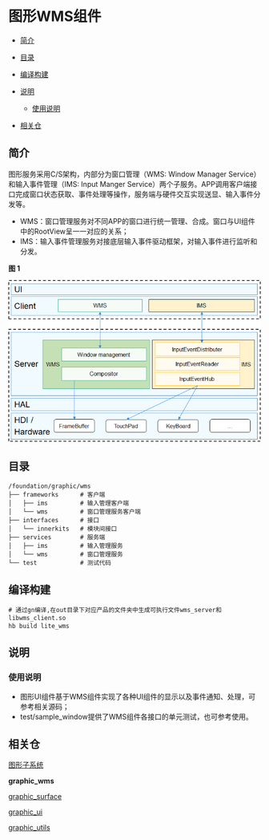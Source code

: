 # 图形WMS组件<a name="ZH-CN_TOPIC_0000001122925147"></a>

-   [简介](#section11660541593)
-   [目录](#section161941989596)
-   [编译构建](#section137768191623)
-   [说明](#section1312121216216)
    -   [使用说明](#section129654513264)

-   [相关仓](#section1371113476307)

## 简介<a name="section11660541593"></a>

图形服务采用C/S架构，内部分为窗口管理（WMS: Window Manager Service）和输入事件管理（IMS: Input Manger Service）两个子服务。APP调用客户端接口完成窗口状态获取、事件处理等操作，服务端与硬件交互实现送显、输入事件分发等。

-   WMS：窗口管理服务对不同APP的窗口进行统一管理、合成。窗口与UI组件中的RootView呈一一对应的关系；
-   IMS：输入事件管理服务对接底层输入事件驱动框架，对输入事件进行监听和分发。

**图 1** <a name="fig163546295165"></a>  


![](figures/zh-cn_image_0000001127903103.png)

## 目录<a name="section161941989596"></a>

```
/foundation/graphic/wms
├── frameworks      # 客户端
│   ├── ims         # 输入管理客户端
│   └── wms         # 窗口管理服务客户端
├── interfaces      # 接口
│   └── innerkits   # 模块间接口
├── services        # 服务端
│   ├── ims         # 输入管理服务
│   └── wms         # 窗口管理服务
└── test            # 测试代码
```

## 编译构建<a name="section137768191623"></a>

```
# 通过gn编译,在out目录下对应产品的文件夹中生成可执行文件wms_server和libwms_client.so
hb build lite_wms
```

## 说明<a name="section1312121216216"></a>

### 使用说明<a name="section129654513264"></a>

-   图形UI组件基于WMS组件实现了各种UI组件的显示以及事件通知、处理，可参考相关源码；
-   test/sample\_window提供了WMS组件各接口的单元测试，也可参考使用。

## 相关仓<a name="section1371113476307"></a>

[图形子系统](https://gitee.com/openharmony/docs/blob/master/zh-cn/readme/%E5%9B%BE%E5%BD%A2%E5%AD%90%E7%B3%BB%E7%BB%9F.md)

**graphic_wms**

[graphic_surface](https://gitee.com/openharmony/graphic_surface/blob/master/README_zh.md)

[graphic_ui](https://gitee.com/openharmony/graphic_ui/blob/master/README_zh.md)

[graphic_utils](https://gitee.com/openharmony/graphic_utils/blob/master/README_zh.md)